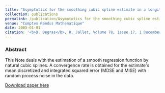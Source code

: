 ```yaml
---
title: "Asymptotics for the smoothing cubic spline estimate in a longitudinal regression model with random process noise"
collection: publications
permalink: /publication/Asymptotics for the smoothing cubic spline estimate in a longitudinal regression model with random process noise
venue: "Comptes Rendus Mathematique"
date: 2005-01-01
citation: '<b>D. Degras</b>, R. Jallet, Volume 78, Issue 17, 1 December 2008, Pages 2976-2980.'
---
```


### Abstract
This Note deals with the estimation of a smooth regression function by natural cubic splines. A convergence rate is obtained for the estimate's mean discretized and integrated squared error (MDSE and MISE) with random process noise in the data. 

[Download paper here](https://www.sciencedirect.com/science/article/pii/S1631073X05001494)
